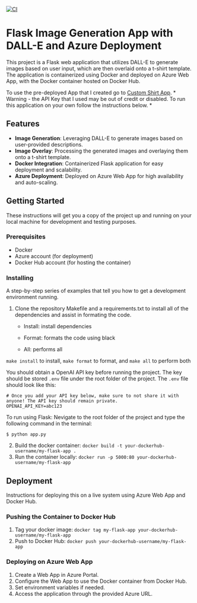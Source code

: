 [![CI](https://github.com/tommymmcguire/indivproj4/actions/workflows/main.yml/badge.svg)](https://github.com/tommymmcguire/indivproj4/actions/workflows/main.yml)

# Flask Image Generation App with DALL-E and Azure Deployment

This project is a Flask web application that utilizes DALL-E to generate images based on user input, which are then overlaid onto a t-shirt template. The application is containerized using Docker and deployed on Azure Web App, with the Docker container hosted on Docker Hub.

To use the pre-deployed App that I created go to [Custom Shirt App](customshirt.azurewebsites.net). * Warning - the API Key that I used may be out of credit or disabled. To run this application on your own follow the instructions below. *

## Features

- **Image Generation**: Leveraging DALL-E to generate images based on user-provided descriptions.
- **Image Overlay**: Processing the generated images and overlaying them onto a t-shirt template.
- **Docker Integration**: Containerized Flask application for easy deployment and scalability.
- **Azure Deployment**: Deployed on Azure Web App for high availability and auto-scaling.

## Getting Started

These instructions will get you a copy of the project up and running on your local machine for development and testing purposes.

### Prerequisites

- Docker
- Azure account (for deployment)
- Docker Hub account (for hosting the container)

### Installing

A step-by-step series of examples that tell you how to get a development environment running.

1. Clone the repository
Makefile and a requirements.txt to install all of the dependencies and assist in formating the code.

      - Install: install dependencies

      - Format: formats the code using black
      
      - All: performs all


`make install` to install, `make format` to format, and `make all` to perform both

You should obtain a OpenAI API key before running the project. The key should be stored `.env` file under the root folder of the project. The `.env` file should look like this:
```
# Once you add your API key below, make sure to not share it with anyone! The API key should remain private.
OPENAI_API_KEY=abc123
```

To run using Flask:
Nevigate to the root folder of the project and type the following command in the terminal:
``` 
$ python app.py
```


2. Build the docker container:
`docker build -t your-dockerhub-username/my-flask-app .`
3. Run the container locally:
`docker run -p 5000:80 your-dockerhub-username/my-flask-app`

## Deployment
Instructions for deploying this on a live system using Azure Web App and Docker Hub.

### Pushing the Container to Docker Hub
1. Tag your docker image:
`docker tag my-flask-app your-dockerhub-username/my-flask-app`
2. Push to Docker Hub:
`docker push your-dockerhub-username/my-flask-app`

### Deploying on Azure Web App
1. Create a Web App in Azure Portal.
2. Configure the Web App to use the Docker container from Docker Hub.
3. Set environment variables if needed.
4. Access the application through the provided Azure URL.